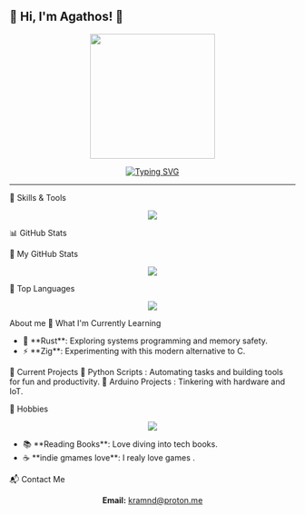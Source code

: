 <h2>🌟 Hi, I'm Agathos! 🌟</h2>
<div align="center">
<img src="https://media.giphy.com/media/L5IljOSeFq8P6/giphy.gif" width="220" />
</div>

<p align="center">
<a href="https://git.io/typing-svg">
<img src="https://readme-typing-svg.demolab.com?font=DM+Sans&weight=700&pause=1005&color=DEA4F7&center=FALSO&vCenter=FALSO&repeat=verdadero&width=435&lines=Hacker%2C+programmer%2C+i%27m+just+curious+%3AD;CTF+player%3A+No+system+is+Safe+%3E%3A3c;Cybersecurity+enthusiast" alt="Typing SVG" />
</a>
</p>
    <hr> 
🌟 Skills & Tools
<p align="center">
<a href="https://skillicons.dev">
<img src="https://skillicons.dev/icons?i=py,rust,cpp,kali,linux,bash,git,neovim," />
</a>
</p>

📊 GitHub Stats

🌈 My GitHub Stats
<p align="center">
<img src="https://github-readme-stats.vercel.app/api?username=agathoz&show_icons=true&title_color=FF69B4&icon_color=DEA4F7&text_color=FFFFFF&bg_color=1E1E1E" />
</p>

🌟 Top Languages
<p align="center">
<img src="https://github-readme-stats.vercel.app/api/top-langs/?username=agathoz&layout=compact&langs_count=8&theme=onedark" />
</p>

About me 
🌱 What I'm Currently Learning
<ul>
<li> 🦀 **Rust**: Exploring systems programming and memory safety.</li>
<li> ⚡ **Zig**: Experimenting with this modern alternative to C.</li>
</ul>

🔭 Current Projects
🐍 Python Scripts : Automating tasks and building tools for fun and productivity.
🤖 Arduino Projects : Tinkering with hardware and IoT.

🎯 Hobbies
<p align="center">
<a href="https://skillicons.dev">
<img src="https://skillicons.dev/icons?i=bots,arduino,arch" />
</a>
</p>

<ul>
<li> 📚 **Reading Books**: Love diving into tech books.</li>
<li> ☕ **indie gmames love**: I realy love games .</li>
</ul>

📬 Contact Me
<p align="center">
<strong>Email:</strong> <a href="mailto:kramnd@proton.me">kramnd@proton.me</a>

